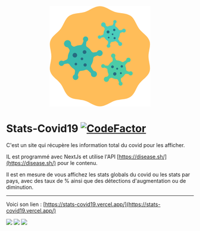 <div align="center">
  <img src="https://github.com/DoctorPok42/Covid-Bot/blob/main/assets/logo.png" />
</div>

# Stats-Covid19 [![CodeFactor](https://www.codefactor.io/repository/github/doctorpok42/stats-covid19/badge)](https://www.codefactor.io/repository/github/doctorpok42/stats-covid19)

C'est un site qui récupère les information total du covid pour les afficher.

IL est programmé avec NextJs et utilise l'API [https://disease.sh/](https://disease.sh/) pour le contenu.

Il est en mesure de vous affichez les stats globals du covid ou les stats par pays, avec des taux de % ainsi que des détections d'augmentation ou de diminution.

<hr />

Voici son lien : [https://stats-covid19.vercel.app/](https://stats-covid19.vercel.app/)

<img src="https://github.com/DoctorPok42/stats-covid19/blob/main/public/index.PNG" />

<img src="https://github.com/DoctorPok42/stats-covid19/blob/main/public/country.PNG" />

<img src="https://github.com/DoctorPok42/stats-covid19/blob/main/public/selected-country.PNG" />
